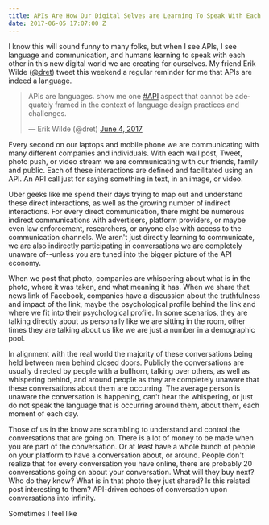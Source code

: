 ```yaml
---
title: APIs Are How Our Digital Selves are Learning To Speak With Each Other
date: 2017-06-05 17:07:00 Z
---
```


I know this will sound funny to many folks, but when I see APIs, I see language and communication, and humans learning to speak with each other in this new digital world we are creating for ourselves. My friend Erik Wilde ([@dret](https://twitter.com/dret)) tweet this weekend a regular reminder for me that APIs are indeed a language.

<blockquote class="twitter-tweet" data-lang="en"><p lang="en" dir="ltr">APIs are languages. show me one <a href="https://twitter.com/hashtag/API?src=hash">#API</a> aspect that cannot be adequately framed in the context of language design practices and challenges.</p>&mdash; Erik Wilde (@dret) <a href="https://twitter.com/dret/status/871429314876645376">June 4, 2017</a></blockquote>
<script async src="//platform.twitter.com/widgets.js" charset="utf-8"></script>

Every second on our laptops and mobile phone we are communicating with many different companies and individuals. With each wall post, Tweet, photo push, or video stream we are communicating with our friends, family and public. Each of these interactions are defined and facilitated using an API. An API call just for saying something in text, in an image, or video. 

Uber geeks like me spend their days trying to map out and understand these direct interactions, as well as the growing number of indirect interactions. For every direct communication, there might be numerous indirect communications with advertisers, platform providers, or maybe even law enforcement, researchers, or anyone else with access to the communication channels. We aren't just directly learning to communicate, we are also indirectly participating in conversations we are completely unaware of--unless you are tuned into the bigger picture of the API economy.

When we post that photo, companies are whispering about what is in the photo, where it was taken, and what meaning it has. When we share that news link of Facebook, companies have a discussion about the truthfulness and impact of the link, maybe the psychological profile behind the link and where we fit into their psychological profile. In some scenarios, they are talking directly about us personally like we are sitting in the room, other times they are talking about us like we are just a number in a demographic pool.

In alignment with the real world the majority of these conversations being held between men behind closed doors. Publicly the conversations are usually directed by people with a bullhorn, talking over others, as well as whispering behind, and around people as they are completely unaware that these conversations about them are occurring. The average person is unaware the conversation is happening, can't hear the whispering, or just do not speak the language that is occurring around them, about them, each moment of each day.

Those of us in the know are scrambling to understand and control the conversations that are going on. There is a lot of money to be made when you are part of the conversation. Or at least have a whole bunch of people on your platform to have a conversation about, or around. People don't realize that for every conversation you have online, there are probably 20 conversations going on about your conversation. What will they buy next? Who do they know? What is in that photo they just shared? Is this related post interesting to them? API-driven echoes of conversation upon conversations into infinity.

Sometimes I feel like 
